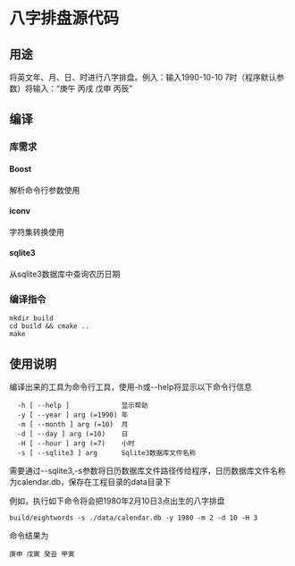 # 八字排盘源代码

## 用途
将英文年、月、日、时进行八字排盘。例入：输入1990-10-10 7时（程序默认参数）将输入：“庚午 丙戌 戊申 丙辰”

## 编译

### 库需求

#### Boost
解析命令行参数使用

#### iconv
字符集转换使用

#### sqlite3
从sqlite3数据库中查询农历日期

### 编译指令

```
mkdir build
cd build && cmake ..
make
```

## 使用说明
编译出来的工具为命令行工具，使用-h或--help将显示以下命令行信息
```
  -h [ --help ]             显示帮助
  -y [ --year ] arg (=1990) 年
  -m [ --month ] arg (=10)  月
  -d [ --day ] arg (=10)    日
  -H [ --hour ] arg (=7)    小时
  -s [ --sqlite3 ] arg      Sqlite3数据库文件名称
```
需要通过--sqlite3,-s参数将日历数据库文件路径传给程序，日历数据库文件名称为calendar.db，保存在工程目录的data目录下

例如，执行如下命令将会把1980年2月10日3点出生的八字排盘
```
build/eightwords -s ./data/calendar.db -y 1980 -m 2 -d 10 -H 3
```

命令结果为
```
庚申 戊寅 癸丑 甲寅
```
